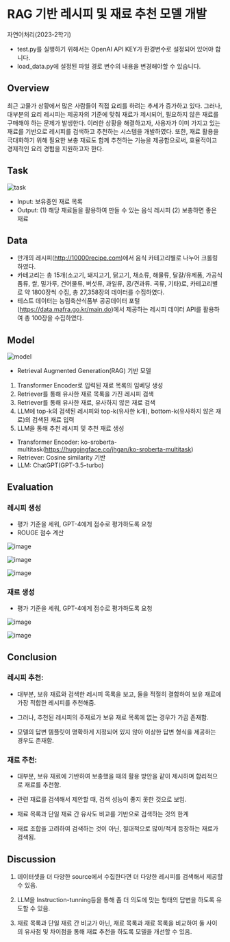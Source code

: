 # RAG 기반 레시피 및 재료 추천 모델 개발
자연어처리(2023-2학기)

* test.py를 실행하기 위해서는 OpenAI API KEY가 환경변수로 설정되어 있어야 합니다.
* load_data.py에 설정된 파일 경로 변수의 내용을 변경해야할 수 있습니다.


## Overview
  최근 고물가 상황에서 많은 사람들이 직접 요리를 하려는 추세가 증가하고 있다. 그러나, 대부분의 요리 레시피는 제공자의 기준에 맞춰 재료가 제시되어, 필요하지 않은 재료를 구매해야 하는 문제가 발생한다. 이러한 상황을 해결하고자, 사용자가 이미 가지고 있는 재료를 기반으로 레시피를 검색하고 추천하는 시스템을 개발하였다. 또한, 재료 활용을 극대화하기 위해 필요한 보충 재료도 함께 추천하는 기능을 제공함으로써, 효율적이고 경제적인 요리 경험을 지원하고자 한다.

## Task
![task](https://github.com/hoorangyee/NLP-Project/assets/119475060/82307206-a932-4abc-bf4d-7e2e8da7e13c)
* Input: 보유중인 재료 목록
* Output: (1) 해당 재료들을 활용하여 만들 수 있는 음식 레시피 (2) 보충하면 좋은 재료

## Data

* 만개의 레시피(http://10000recipe.com)에서 음식 카테고리별로 나누어 크롤링하였다.
* 카테고리는 총 15개(소고기, 돼지고기, 닭고기, 채소류, 해물류, 달걀/유제품, 가공식품류, 쌀, 밀가루, 건어물류, 버섯류, 과일류, 콩/견과류. 곡류, 기타)로, 카테고리별로 약 1800장씩 수집, 총 27,358장의 데이터를 수집하였다.
* 테스트 데이터는 농림축산식품부 공공데이터 포털(https://data.mafra.go.kr/main.do)에서 제공하는 레시피 데이터 API를 활용하여 총 100장을 수집하였다.

## Model
![model](https://github.com/hoorangyee/NLP-Project/assets/119475060/4419fb84-9f3b-4627-9308-5a01aaf6f996)
- Retrieval Augmented Generation(RAG) 기반 모델
1) Transformer Encoder로 입력된 재료 목록의 임베딩 생성
2) Retriever를 통해 유사한 재료 목록을 가진 레시피 검색
3) Retriever를 통해 유사한 재료, 유사하지 않은 재료 검색
4) LLM에 top-k의 검색된 레시피와 top-k(유사한 k개), bottom-k(유사하지 않은 재료)의 검색된 재료 입력
5) LLM을 통해 추천 레시피 및 추천 재료 생성

* Transformer Encoder: ko-sroberta-multitask(https://huggingface.co/jhgan/ko-sroberta-multitask)
* Retriever: Cosine similarity 기반
* LLM: ChatGPT(GPT-3.5-turbo)

## Evaluation
### 레시피 생성
* 평가 기준을 세워, GPT-4에게 점수로 평가하도록 요청
* ROUGE 점수 계산

![image](https://github.com/hoorangyee/NLP-Project/assets/119475060/63a180f3-bb39-4160-a030-90ebffb969f6)

![image](https://github.com/hoorangyee/NLP-Project/assets/119475060/d7fd980f-a796-4c23-961c-48daf5f59275)

![image](https://github.com/hoorangyee/NLP-Project/assets/119475060/17f18688-409a-4482-b2d4-a89c12a7720e)




### 재료 생성
* 평가 기준을 세워, GPT-4에게 점수로 평가하도록 요청

![image](https://github.com/hoorangyee/NLP-Project/assets/119475060/0fdb99e5-4fd8-482f-8140-bab1a529d12e)

![image](https://github.com/hoorangyee/NLP-Project/assets/119475060/3881e865-be12-490c-b99f-fbfbc2543a41)

## Conclusion
### 레시피 추천:
* 대부분, 보유 재료와 검색한 레시피 목록을 보고, 둘을 적절히 결합하여 보유 재료에 가장 적합한 레시피를 추천해줌.

* 그러나, 추천된 레시피의 주재료가 보유 재료 목록에 없는 경우가 가끔 존재함.

* 모델의 답변 템플릿이 명확하게 지정되어 있지 않아 이상한 답변 형식을 제공하는 경우도 존재함.

### 재료 추천:
* 대부분, 보유 재료에 기반하여 보충했을 때의 활용 방안을 같이 제시하며 합리적으로 재료를 추천함.

* 관련 재료를 검색해서 제안할 때, 검색 성능이 좋지 못한 것으로 보임.

* 재료 목록과 단일 재료 간 유사도 비교를 기반으로 검색하는 것의 한계

* 재료 조합을 고려하여 검색하는 것이 아닌, 절대적으로 많이/적게 등장하는 재료가 검색됨.

## Discussion
1) 데이터셋을 더 다양한 source에서 수집한다면 더 다양한 레시피를 검색해서 제공할 수 있음.

2) LLM을 Instruction-tunning등을 통해 좀 더 의도에 맞는 형태의 답변을 하도록 유도할 수 있음.

3) 재료 목록과 단일 재료 간 비교가 아닌, 재료 목록과 재료 목록을 비교하여 둘 사이의 유사점 및 차이점을 통해 재료 추천을 하도록 모델을 개선할 수 있음.

















